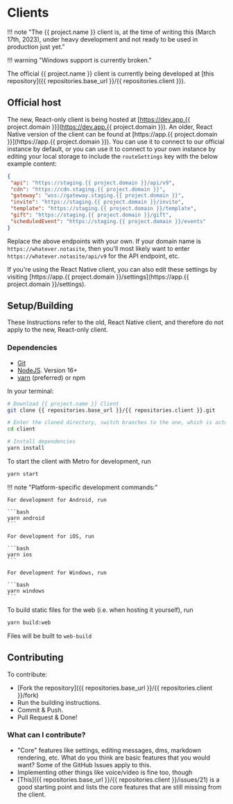 # Clients

!!! note "The {{ project.name }} client is, at the time of writing this (March 17th, 2023), under heavy development and not ready to be used in production just yet."

!!! warning "Windows support is currently broken."

The official {{ project.name }} client is currently being developed at [this repository]({{ repositories.base_url }}/{{ repositories.client }}).

## Official host

The new, React-only client is being hosted at [https://dev.app.{{ project.domain }}](https://dev.app.{{ project.domain }}).
An older, React Native version of the client can be found at
[https://app.{{ project.domain }}](https://app.{{ project.domain }}).
You can use it to connect to our official instance by default, or you can use it to connect to your
own instance by editing your local storage to include the `routeSettings` key with the below example
content:

```json
{
 "api": "https://staging.{{ project.domain }}/api/v9",
 "cdn": "https://cdn.staging.{{ project.domain }}",
 "gateway": "wss://gateway.staging.{{ project.domain }}",
 "invite": "https://staging.{{ project.domain }}/invite",
 "template": "https://staging.{{ project.domain }}/template",
 "gift": "https://staging.{{ project.domain }}/gift",
 "scheduledEvent": "https://staging.{{ project.domain }}/events"
}
```

Replace the above endpoints with your own. If your domain name is `https://whatever.notasite`, then you'll most likely want to enter
`https://whatever.notasite/api/v9` for the API endpoint, etc.

If you're using the React Native client, you can also edit these settings by visiting [https://app.{{ project.domain }}/settings](https://app.{{ project.domain }}/settings).

## Setup/Building

These Instructions refer to the old, React Native client, and therefore do not apply to the new, React-only client.
### Dependencies

- [Git](https://git-scm.com/)
- [NodeJS](https://nodejs.org). Version 16+
- [yarn](https://yarnpkg.com/) (preferred) or npm

In your terminal:

```bash
# Download {{ project.name }} Client
git clone {{ repositories.base_url }}/{{ repositories.client }}.git

# Enter the cloned directory, switch branches to the one, which is actually being developed
cd client

# Install dependencies
yarn install
```

To start the client with Metro for development, run

```bash
yarn start
```

!!! note "Platform-specific development commands:"

    For development for Android, run

    ```bash
    yarn android
    ```

    For development for iOS, run

    ```bash
    yarn ios
    ```

    For development for Windows, run

    ```bash
    yarn windows
    ```

To build static files for the web (i.e. when hosting it yourself), run

```bash
yarn build:web
```

Files will be built to `web-build`

## Contributing

To contribute:

- [Fork the repository]({{ repositories.base_url }}/{{ repositories.client }}/fork)
- Run the building instructions.
- Commit & Push.
- Pull Request & Done!

### What can I contribute?

- "Core" features like settings, editing messages, dms, markdown rendering, etc. What do you think are basic features that you would want? Some of the GitHub Issues apply to this.
- Implementing other things like voice/video is fine too, though
- [This]({{ repositories.base_url }}/{{ repositories.client }}/issues/21) is a good starting point and lists the core features that are still missing from the client.
